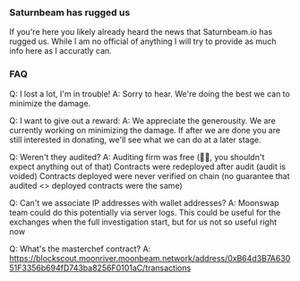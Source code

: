 ### Saturnbeam has rugged us
If you're here you likely already heard the news that Saturnbeam.io has rugged us.
While I am no official of anything I will try to provide as much info here as I accuratly can.

### FAQ
Q: I lost a lot, I'm in trouble!
A: Sorry to hear. We're doing the best we can to minimize the damage.

Q: I want to give out a reward:
A: We appreciate the generousity. We are currently working on minimizing the damage. If after we are done you are still interested in donating, we'll see what we can do at a later stage.

Q: Weren't they audited?
A: Auditing firm was free (🤷‍♀️, you shouldn't expect anything out of that)
Contracts were redeployed after audit (audit is voided)
Contracts deployed were never verified on chain (no guarantee that audited <> deployed contracts were the same)

Q: Can't we associate IP addresses with wallet addresses?
A: Moonswap team could do this potentially via server logs. This could be useful for the exchanges when the full investigation start, but for us not so useful right now

Q: What's the masterchef contract?
A: https://blockscout.moonriver.moonbeam.network/address/0xB64d3B7A63051F3356b694fD743ba8256F0101aC/transactions


